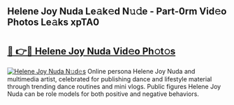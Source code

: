 ## Helene Joy Nuda Le𝚊k𝚎d N𝚞𝚍e - Part-0rm Vid𝚎o Photos Le𝚊ks xpTA0

# <h2><a href="http://fbeuvn8.evod.top/?m=Helene+Joy+Nuda">🔗 👉🔴 Helene Joy Nuda Vid𝚎o Ph𝚘t𝚘s</a></h2>

[![Helene Joy Nuda N𝚞d𝚎s](https://i.imgur.com/8V9OHl7.gif)](http://fbeuvn8.evod.top/?m=Helene+Joy+Nuda)
Online persona Helene Joy Nuda and multimedia artist, celebrated for publishing dance and lifestyle material through trending dance routines and mini vlogs. Public figures Helene Joy Nuda can be role models for both positive and negative behaviors. 
